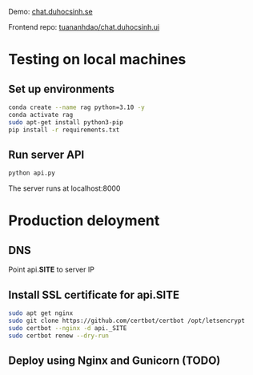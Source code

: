 Demo: [chat.duhocsinh.se](https://chat.duhocsinh.se)

Frontend repo: [tuananhdao/chat.duhocsinh.ui](https://github.com/tuananhdao/chat.duhocsinh.ui)

# Testing on local machines

## Set up environments

```bash
conda create --name rag python=3.10 -y
conda activate rag
sudo apt-get install python3-pip
pip install -r requirements.txt
```

## Run server API

```bash
python api.py
```
The server runs at localhost:8000

# Production deloyment

## DNS

Point api.__SITE__ to server IP

## Install SSL certificate for api.__SITE__

```bash
sudo apt get nginx
sudo git clone https://github.com/certbot/certbot /opt/letsencrypt
sudo certbot --nginx -d api._SITE
sudo certbot renew --dry-run
```

## Deploy using Nginx and Gunicorn (TODO)
